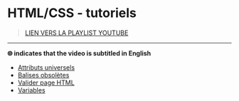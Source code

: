 # HTML/CSS - tutoriels

> [LIEN VERS LA PLAYLIST YOUTUBE](https://www.youtube.com/playlist?list=PLrSOXFDHBtfG1_4HrfPttdwF8aLpgdsRL)

---

**🌐 indicates that the video is subtitled in English**

+ [Attributs universels](https://www.youtube.com/watch?v=TZwvw5niU7Q)
+ [Balises obsolètes](https://www.youtube.com/watch?v=23Kcs7AW-18)
+ [Valider page HTML](https://www.youtube.com/watch?v=qaSFdlICoOo)
+ [Variables](https://www.youtube.com/watch?v=XFYqxcChwO4)
